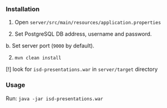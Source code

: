 ### Installation

1. Open `server/src/main/resources/application.properties`

  1. Set PostgreSQL DB address, username and password.
  
  b. Set server port (`9000` by default).
  
2. `mvn clean install`

[!] look for `isd-presentations.war` in `server/target` directory

### Usage

Run: `java -jar isd-presentations.war`
